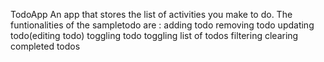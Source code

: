 TodoApp
An app that stores the list of activities you make to do. 
The funtionalities of the sampletodo are : 
	adding todo 
	removing todo 
	updating todo(editing todo)
	toggling todo 
	toggling list of todos 
	filtering 
	clearing completed todos
